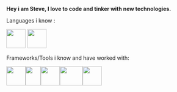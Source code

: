 **Hey i am Steve, I love to code and tinker with new technologies.**

Languages i know :

<img src="https://upload.wikimedia.org/wikipedia/commons/c/c3/Python-logo-notext.svg" width="50" height="50" style= margin-right:1px> <img src="https://upload.wikimedia.org/wikipedia/commons/9/99/Unofficial_JavaScript_logo_2.svg" width="50" height="50">

Frameworks/Tools i know and have worked with:

<img src="https://upload.wikimedia.org/wikipedia/commons/thumb/6/61/HTML5_logo_and_wordmark.svg/240px-HTML5_logo_and_wordmark.svg.png" width="50" height="50"><img src="https://upload.wikimedia.org/wikipedia/commons/thumb/d/d5/CSS3_logo_and_wordmark.svg/1200px-CSS3_logo_and_wordmark.svg.png" width="40" height="50"><img src="https://store-speedtree-com.exactdn.com/site-assets/uploads/Unity-Logo-White.png?strip=all&lossy=1&quality=73&ssl=1" width="50" height="50"><img src="https://scikit-learn.org/stable/_static/scikit-learn-logo-small.png" width="60" height="50"><img src="https://cdn-images-1.medium.com/max/1200/1*iDQvKoz7gGHc6YXqvqWWZQ.png" width="50" height="50">


